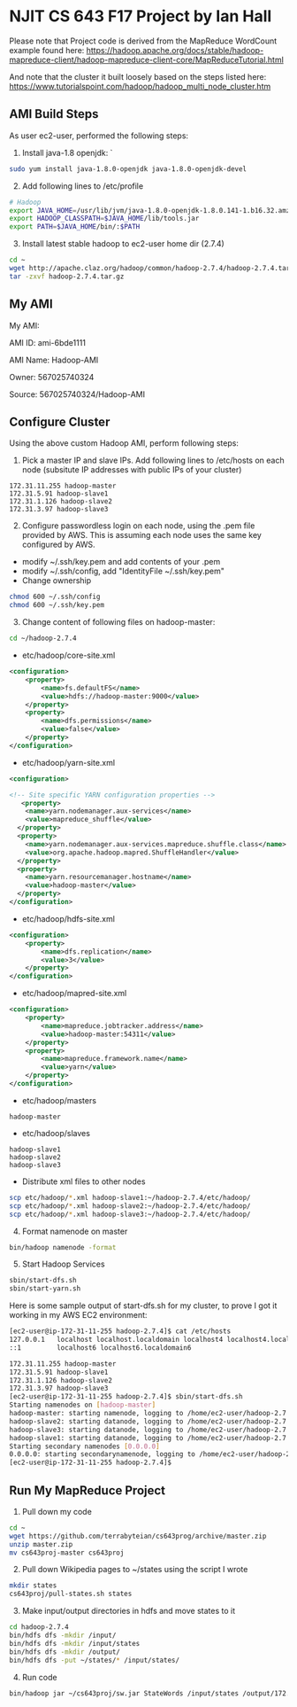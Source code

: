 # NJIT CS 643 F17 Project by Ian Hall

Please note that Project code is derived from the MapReduce WordCount example found here: https://hadoop.apache.org/docs/stable/hadoop-mapreduce-client/hadoop-mapreduce-client-core/MapReduceTutorial.html 

And note that the cluster it built loosely based on the steps listed here: https://www.tutorialspoint.com/hadoop/hadoop_multi_node_cluster.htm 

## AMI Build Steps

As user ec2-user, performed the following steps:

1. Install java-1.8 openjdk: `
```bash
sudo yum install java-1.8.0-openjdk java-1.8.0-openjdk-devel
```
2. Add following lines to /etc/profile
```bash
# Hadoop
export JAVA_HOME=/usr/lib/jvm/java-1.8.0-openjdk-1.8.0.141-1.b16.32.amzn1.x86_64/
export HADOOP_CLASSPATH=$JAVA_HOME/lib/tools.jar
export PATH=$JAVA_HOME/bin/:$PATH
```
3. Install latest stable hadoop to ec2-user home dir (2.7.4)
```bash
cd ~
wget http://apache.claz.org/hadoop/common/hadoop-2.7.4/hadoop-2.7.4.tar.gz
tar -zxvf hadoop-2.7.4.tar.gz
```

## My AMI

My AMI:

AMI ID: ami-6bde1111

AMI Name: Hadoop-AMI

Owner: 567025740324

Source: 567025740324/Hadoop-AMI

## Configure Cluster

Using the above custom Hadoop AMI, perform following steps:

1. Pick a master IP and slave IPs. Add following lines to /etc/hosts on each node (subsitute IP addresses with public IPs of your cluster)
```
172.31.11.255 hadoop-master
172.31.5.91 hadoop-slave1
172.31.1.126 hadoop-slave2
172.31.3.97 hadoop-slave3
```
2. Configure passwordless login on each node, using the .pem file provided by AWS. This is assuming each node uses the same key configured by AWS. 
* modify ~/.ssh/key.pem and add contents of your .pem
* modify ~/.ssh/config, add "IdentityFile ~/.ssh/key.pem"
* Change ownership
```bash
chmod 600 ~/.ssh/config
chmod 600 ~/.ssh/key.pem
```
3. Change content of following files on hadoop-master:
```bash
cd ~/hadoop-2.7.4
```
* etc/hadoop/core-site.xml
```xml
<configuration>
	<property>
		<name>fs.defaultFS</name>
		<value>hdfs://hadoop-master:9000</value>
	</property>
	<property>
		<name>dfs.permissions</name>
		<value>false</value>
	</property>
</configuration>
```
* etc/hadoop/yarn-site.xml
```xml
<configuration>

<!-- Site specific YARN configuration properties -->
   <property>
    <name>yarn.nodemanager.aux-services</name>
    <value>mapreduce_shuffle</value>
  </property>
  <property>
    <name>yarn.nodemanager.aux-services.mapreduce.shuffle.class</name>
    <value>org.apache.hadoop.mapred.ShuffleHandler</value>
  </property>
  <property>
    <name>yarn.resourcemanager.hostname</name>
    <value>hadoop-master</value>
  </property>
</configuration>
```
* etc/hadoop/hdfs-site.xml
```xml
<configuration>
	<property>
		<name>dfs.replication</name>
		<value>3</value>
	</property>
</configuration>
```
* etc/hadoop/mapred-site.xml
```xml
<configuration>
	<property>
		<name>mapreduce.jobtracker.address</name>
		<value>hadoop-master:54311</value>
	</property>
	<property>
		<name>mapreduce.framework.name</name>
		<value>yarn</value>
	</property>
</configuration>
```
* etc/hadoop/masters
```
hadoop-master
```
* etc/hadoop/slaves
```
hadoop-slave1
hadoop-slave2
hadoop-slave3
```
* Distribute xml files to other nodes
```bash
scp etc/hadoop/*.xml hadoop-slave1:~/hadoop-2.7.4/etc/hadoop/
scp etc/hadoop/*.xml hadoop-slave2:~/hadoop-2.7.4/etc/hadoop/
scp etc/hadoop/*.xml hadoop-slave3:~/hadoop-2.7.4/etc/hadoop/
```
4. Format namenode on master
```bash
bin/hadoop namenode -format
```
5. Start Hadoop Services
```bash
sbin/start-dfs.sh
sbin/start-yarn.sh
```

Here is some sample output of start-dfs.sh for my cluster, to prove I got it working in my AWS EC2 environment:
```bash
[ec2-user@ip-172-31-11-255 hadoop-2.7.4]$ cat /etc/hosts
127.0.0.1   localhost localhost.localdomain localhost4 localhost4.localdomain4
::1         localhost6 localhost6.localdomain6

172.31.11.255 hadoop-master
172.31.5.91 hadoop-slave1
172.31.1.126 hadoop-slave2
172.31.3.97 hadoop-slave3
[ec2-user@ip-172-31-11-255 hadoop-2.7.4]$ sbin/start-dfs.sh
Starting namenodes on [hadoop-master]
hadoop-master: starting namenode, logging to /home/ec2-user/hadoop-2.7.4/logs/hadoop-ec2-user-namenode-ip-172-31-11-255.out
hadoop-slave2: starting datanode, logging to /home/ec2-user/hadoop-2.7.4/logs/hadoop-ec2-user-datanode-ip-172-31-1-126.out
hadoop-slave3: starting datanode, logging to /home/ec2-user/hadoop-2.7.4/logs/hadoop-ec2-user-datanode-ip-172-31-3-97.out
hadoop-slave1: starting datanode, logging to /home/ec2-user/hadoop-2.7.4/logs/hadoop-ec2-user-datanode-ip-172-31-5-91.out
Starting secondary namenodes [0.0.0.0]
0.0.0.0: starting secondarynamenode, logging to /home/ec2-user/hadoop-2.7.4/logs/hadoop-ec2-user-secondarynamenode-ip-172-31-11-255.out
[ec2-user@ip-172-31-11-255 hadoop-2.7.4]$
```

## Run My MapReduce Project

1. Pull down my code
```bash
cd ~
wget https://github.com/terrabyteian/cs643prog/archive/master.zip
unzip master.zip
mv cs643proj-master cs643proj
```
2. Pull down Wikipedia pages to ~/states using the script I wrote
```bash
mkdir states
cs643proj/pull-states.sh states
```
3. Make input/output directories in hdfs and move states to it
```bash
cd hadoop-2.7.4
bin/hdfs dfs -mkdir /input/
bin/hdfs dfs -mkdir /input/states
bin/hdfs dfs -mkdir /output/
bin/hdfs dfs -put ~/states/* /input/states/
```
4. Run code
```bash
bin/hadoop jar ~/cs643proj/sw.jar StateWords /input/states /output/172.31.11.255
```
